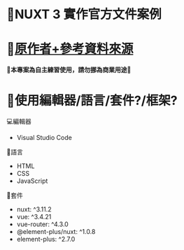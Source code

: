 # 🚀NUXT 3 實作官方文件案例
# 🚀[原作者+參考資料來源](https://www.youtube.com/playlist?list=PL_vrngOaamYu_GHdV0WQkeFGOB7vhC_OU)
**🚫本專案為自主練習使用，請勿挪為商業用途🚫**

# 🔧使用編輯器/語言/套件?/框架?
💻編輯器  
* Visual Studio Code

📝語言  
* HTML
* CSS 
* JavaScript

🔩套件
- nuxt: ^3.11.2
- vue: ^3.4.21
- vue-router: ^4.3.0
- @element-plus/nuxt: ^1.0.8
- element-plus: ^2.7.0
